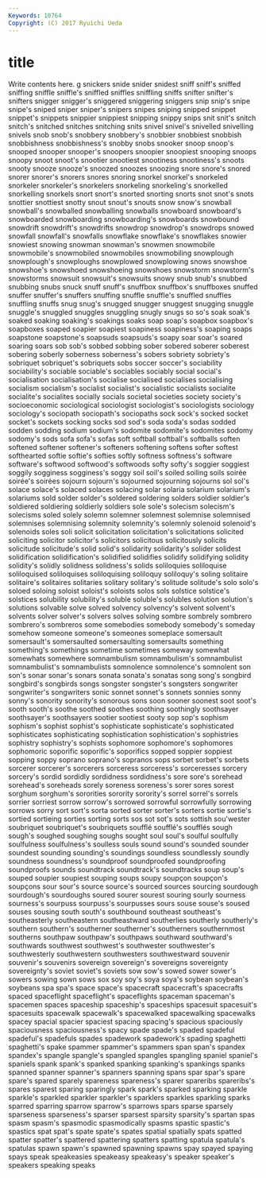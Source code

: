 ```yaml
---
Keywords: 10764 
Copyright: (C) 2017 Ryuichi Ueda
---
```


# title

Write contents here.
g snickers snide
snider snidest sniff sniff's sniffed sniffing sniffle sniffle's sniffled sniffles
sniffling sniffs snifter snifter's snifters snigger snigger's sniggered sniggering sniggers
snip snip's snipe snipe's sniped sniper sniper's snipers snipes sniping
snipped snippet snippet's snippets snippier snippiest snipping snippy snips snit
snit's snitch snitch's snitched snitches snitching snits snivel snivel's snivelled
snivelling snivels snob snob's snobbery snobbery's snobbier snobbiest snobbish snobbishness
snobbishness's snobby snobs snooker snoop snoop's snooped snooper snooper's snoopers
snoopier snoopiest snooping snoops snoopy snoot snoot's snootier snootiest snootiness
snootiness's snoots snooty snooze snooze's snoozed snoozes snoozing snore snore's
snored snorer snorer's snorers snores snoring snorkel snorkel's snorkeled snorkeler
snorkeler's snorkelers snorkeling snorkeling's snorkelled snorkelling snorkels snort snort's snorted
snorting snorts snot snot's snots snottier snottiest snotty snout snout's
snouts snow snow's snowball snowball's snowballed snowballing snowballs snowboard snowboard's
snowboarded snowboarding snowboarding's snowboards snowbound snowdrift snowdrift's snowdrifts snowdrop snowdrop's
snowdrops snowed snowfall snowfall's snowfalls snowflake snowflake's snowflakes snowier snowiest
snowing snowman snowman's snowmen snowmobile snowmobile's snowmobiled snowmobiles snowmobiling snowplough
snowplough's snowploughs snowplowed snowplowing snows snowshoe snowshoe's snowshoed snowshoeing snowshoes
snowstorm snowstorm's snowstorms snowsuit snowsuit's snowsuits snowy snub snub's snubbed
snubbing snubs snuck snuff snuff's snuffbox snuffbox's snuffboxes snuffed snuffer
snuffer's snuffers snuffing snuffle snuffle's snuffled snuffles snuffling snuffs snug
snug's snugged snugger snuggest snugging snuggle snuggle's snuggled snuggles snuggling
snugly snugs so so's soak soak's soaked soaking soaking's soakings
soaks soap soap's soapbox soapbox's soapboxes soaped soapier soapiest soapiness
soapiness's soaping soaps soapstone soapstone's soapsuds soapsuds's soapy soar soar's
soared soaring soars sob sob's sobbed sobbing sober sobered soberer
soberest sobering soberly soberness soberness's sobers sobriety sobriety's sobriquet sobriquet's
sobriquets sobs soccer soccer's sociability sociability's sociable sociable's sociables sociably
social social's socialisation socialisation's socialise socialised socialises socialising socialism socialism's
socialist socialist's socialistic socialists socialite socialite's socialites socially socials societal
societies society society's socioeconomic sociological sociologist sociologist's sociologists sociology sociology's
sociopath sociopath's sociopaths sock sock's socked socket socket's sockets socking
socks sod sod's soda soda's sodas sodded sodden sodding sodium
sodium's sodomite sodomite's sodomites sodomy sodomy's sods sofa sofa's sofas
soft softball softball's softballs soften softened softener softener's softeners softening
softens softer softest softhearted softie softie's softies softly softness softness's
software software's softwood softwood's softwoods softy softy's soggier soggiest soggily
sogginess sogginess's soggy soil soil's soiled soiling soils soirée soirée's
soirées sojourn sojourn's sojourned sojourning sojourns sol sol's solace solace's
solaced solaces solacing solar solaria solarium solarium's solariums sold solder
solder's soldered soldering solders soldier soldier's soldiered soldiering soldierly soldiers
sole sole's solecism solecism's solecisms soled solely solemn solemner solemnest
solemnise solemnised solemnises solemnising solemnity solemnity's solemnly solenoid solenoid's solenoids
soles soli solicit solicitation solicitation's solicitations solicited soliciting solicitor solicitor's
solicitors solicitous solicitously solicits solicitude solicitude's solid solid's solidarity solidarity's
solider solidest solidification solidification's solidified solidifies solidify solidifying solidity solidity's
solidly solidness solidness's solids soliloquies soliloquise soliloquised soliloquises soliloquising soliloquy
soliloquy's soling solitaire solitaire's solitaires solitaries solitary solitary's solitude solitude's
solo solo's soloed soloing soloist soloist's soloists solos sols solstice
solstice's solstices solubility solubility's soluble soluble's solubles solution solution's solutions
solvable solve solved solvency solvency's solvent solvent's solvents solver solver's
solvers solves solving sombre sombrely sombrero sombrero's sombreros some somebodies
somebody somebody's someday somehow someone someone's someones someplace somersault somersault's
somersaulted somersaulting somersaults something something's somethings sometime sometimes someway somewhat
somewhats somewhere somnambulism somnambulism's somnambulist somnambulist's somnambulists somnolence somnolence's somnolent
son son's sonar sonar's sonars sonata sonata's sonatas song song's
songbird songbird's songbirds songs songster songster's songsters songwriter songwriter's songwriters
sonic sonnet sonnet's sonnets sonnies sonny sonny's sonority sonority's sonorous
sons soon sooner soonest soot soot's sooth sooth's soothe soothed
soothes soothing soothingly soothsayer soothsayer's soothsayers sootier sootiest sooty sop
sop's sophism sophism's sophist sophist's sophisticate sophisticate's sophisticated sophisticates sophisticating
sophistication sophistication's sophistries sophistry sophistry's sophists sophomore sophomore's sophomores sophomoric
soporific soporific's soporifics sopped soppier soppiest sopping soppy soprano soprano's
sopranos sops sorbet sorbet's sorbets sorcerer sorcerer's sorcerers sorceress sorceress's
sorceresses sorcery sorcery's sordid sordidly sordidness sordidness's sore sore's sorehead
sorehead's soreheads sorely soreness soreness's sorer sores sorest sorghum sorghum's
sororities sorority sorority's sorrel sorrel's sorrels sorrier sorriest sorrow sorrow's
sorrowed sorrowful sorrowfully sorrowing sorrows sorry sort sort's sorta sorted
sorter sorter's sorters sortie sortie's sortied sortieing sorties sorting sorts
sos sot sot's sots sottish sou'wester soubriquet soubriquet's soubriquets soufflé
soufflé's soufflés sough sough's soughed soughing soughs sought soul soul's
soulful soulfully soulfulness soulfulness's soulless souls sound sound's sounded sounder
soundest sounding sounding's soundings soundless soundlessly soundly soundness soundness's soundproof
soundproofed soundproofing soundproofs sounds soundtrack soundtrack's soundtracks soup soup's souped
soupier soupiest souping soups soupy soupçon soupçon's soupçons sour sour's
source source's sourced sources sourcing sourdough sourdough's sourdoughs soured sourer
sourest souring sourly sourness sourness's sourpuss sourpuss's sourpusses sours souse
souse's soused souses sousing south south's southbound southeast southeast's southeasterly
southeastern southeastward southerlies southerly southerly's southern southern's southerner southerner's southerners
southernmost southerns southpaw southpaw's southpaws southward southward's southwards southwest southwest's
southwester southwester's southwesterly southwestern southwesters southwestward souvenir souvenir's souvenirs sovereign
sovereign's sovereigns sovereignty sovereignty's soviet soviet's soviets sow sow's sowed
sower sower's sowers sowing sown sows sox soy soy's soya
soya's soybean soybean's soybeans spa spa's space space's spacecraft spacecraft's
spacecrafts spaced spaceflight spaceflight's spaceflights spaceman spaceman's spacemen spaces spaceship
spaceship's spaceships spacesuit spacesuit's spacesuits spacewalk spacewalk's spacewalked spacewalking spacewalks
spacey spacial spacier spaciest spacing spacing's spacious spaciously spaciousness spaciousness's
spacy spade spade's spaded spadeful spadeful's spadefuls spades spadework spadework's
spading spaghetti spaghetti's spake spammer spammer's spammers span span's spandex
spandex's spangle spangle's spangled spangles spangling spaniel spaniel's spaniels spank
spank's spanked spanking spanking's spankings spanks spanned spanner spanner's spanners
spanning spans spar spar's spare spare's spared sparely spareness spareness's
sparer spareribs spareribs's spares sparest sparing sparingly spark spark's sparked
sparking sparkle sparkle's sparkled sparkler sparkler's sparklers sparkles sparkling sparks
sparred sparring sparrow sparrow's sparrows spars sparse sparsely sparseness sparseness's
sparser sparsest sparsity sparsity's spartan spas spasm spasm's spasmodic spasmodically
spasms spastic spastic's spastics spat spat's spate spate's spates spatial
spatially spats spatted spatter spatter's spattered spattering spatters spatting spatula
spatula's spatulas spawn spawn's spawned spawning spawns spay spayed spaying
spays speak speakeasies speakeasy speakeasy's speaker speaker's speakers speaking speaks
